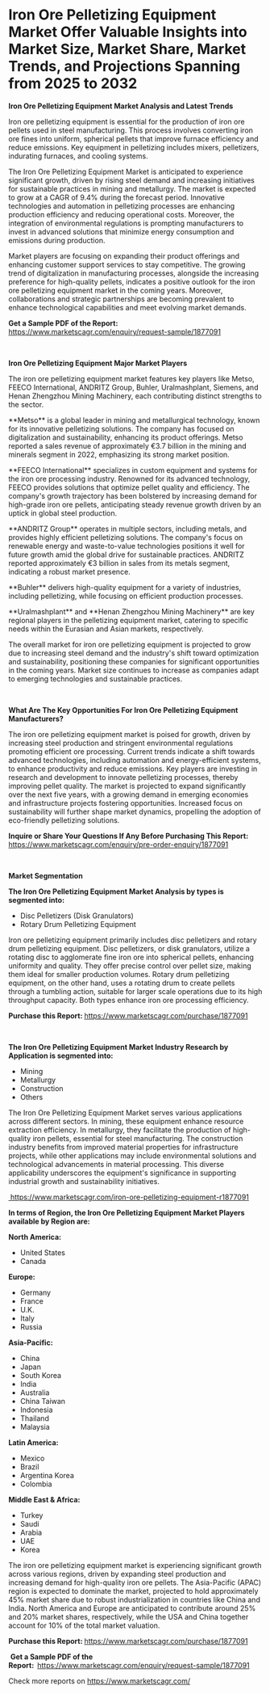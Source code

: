 <p><h1>Iron Ore Pelletizing Equipment Market Offer Valuable Insights into Market Size, Market Share, Market Trends, and Projections Spanning from 2025 to 2032</h1></p><p><strong>Iron Ore Pelletizing Equipment Market Analysis and Latest Trends</strong></p>
<p><p>Iron ore pelletizing equipment is essential for the production of iron ore pellets used in steel manufacturing. This process involves converting iron ore fines into uniform, spherical pellets that improve furnace efficiency and reduce emissions. Key equipment in pelletizing includes mixers, pelletizers, indurating furnaces, and cooling systems. </p><p>The Iron Ore Pelletizing Equipment Market is anticipated to experience significant growth, driven by rising steel demand and increasing initiatives for sustainable practices in mining and metallurgy. The market is expected to grow at a CAGR of 9.4% during the forecast period. Innovative technologies and automation in pelletizing processes are enhancing production efficiency and reducing operational costs. Moreover, the integration of environmental regulations is prompting manufacturers to invest in advanced solutions that minimize energy consumption and emissions during production.</p><p>Market players are focusing on expanding their product offerings and enhancing customer support services to stay competitive. The growing trend of digitalization in manufacturing processes, alongside the increasing preference for high-quality pellets, indicates a positive outlook for the iron ore pelletizing equipment market in the coming years. Moreover, collaborations and strategic partnerships are becoming prevalent to enhance technological capabilities and meet evolving market demands.</p></p>
<p><strong>Get a Sample PDF of the Report:&nbsp;</strong> <a href="https://www.marketscagr.com/enquiry/request-sample/1877091?utm_campaign=3508&utm_medium=2&utm_source=Github&utm_content=ia&utm_term=10042025&utm_id=iron-ore-pelletizing-equipment">https://www.marketscagr.com/enquiry/request-sample/1877091</a></p>
<p>&nbsp;</p>
<p><strong>Iron Ore Pelletizing Equipment Major Market Players</strong></p>
<p><p>The iron ore pelletizing equipment market features key players like Metso, FEECO International, ANDRITZ Group, Buhler, Uralmashplant, Siemens, and Henan Zhengzhou Mining Machinery, each contributing distinct strengths to the sector.</p><p>**Metso** is a global leader in mining and metallurgical technology, known for its innovative pelletizing solutions. The company has focused on digitalization and sustainability, enhancing its product offerings. Metso reported a sales revenue of approximately €3.7 billion in the mining and minerals segment in 2022, emphasizing its strong market position.</p><p>**FEECO International** specializes in custom equipment and systems for the iron ore processing industry. Renowned for its advanced technology, FEECO provides solutions that optimize pellet quality and efficiency. The company's growth trajectory has been bolstered by increasing demand for high-grade iron ore pellets, anticipating steady revenue growth driven by an uptick in global steel production.</p><p>**ANDRITZ Group** operates in multiple sectors, including metals, and provides highly efficient pelletizing solutions. The company's focus on renewable energy and waste-to-value technologies positions it well for future growth amid the global drive for sustainable practices. ANDRITZ reported approximately €3 billion in sales from its metals segment, indicating a robust market presence.</p><p>**Buhler** delivers high-quality equipment for a variety of industries, including pelletizing, while focusing on efficient production processes. </p><p>**Uralmashplant** and **Henan Zhengzhou Mining Machinery** are key regional players in the pelletizing equipment market, catering to specific needs within the Eurasian and Asian markets, respectively.</p><p>The overall market for iron ore pelletizing equipment is projected to grow due to increasing steel demand and the industry's shift toward optimization and sustainability, positioning these companies for significant opportunities in the coming years. Market size continues to increase as companies adapt to emerging technologies and sustainable practices.</p></p>
<p>&nbsp;</p>
<p><strong>What Are The Key Opportunities For Iron Ore Pelletizing Equipment Manufacturers?</strong></p>
<p><p>The iron ore pelletizing equipment market is poised for growth, driven by increasing steel production and stringent environmental regulations promoting efficient ore processing. Current trends indicate a shift towards advanced technologies, including automation and energy-efficient systems, to enhance productivity and reduce emissions. Key players are investing in research and development to innovate pelletizing processes, thereby improving pellet quality. The market is projected to expand significantly over the next five years, with a growing demand in emerging economies and infrastructure projects fostering opportunities. Increased focus on sustainability will further shape market dynamics, propelling the adoption of eco-friendly pelletizing solutions.</p></p>
<p><strong>Inquire or Share Your Questions If Any Before Purchasing This Report:</strong> <a href="https://www.marketscagr.com/enquiry/pre-order-enquiry/1877091?utm_campaign=3508&utm_medium=2&utm_source=Github&utm_content=ia&utm_term=10042025&utm_id=iron-ore-pelletizing-equipment">https://www.marketscagr.com/enquiry/pre-order-enquiry/1877091</a></p>
<p>&nbsp;</p>
<p><strong>Market Segmentation</strong></p>
<p><strong>The Iron Ore Pelletizing Equipment Market Analysis by types is segmented into:</strong></p>
<p><ul><li>Disc Pelletizers (Disk Granulators)</li><li>Rotary Drum Pelletizing Equipment</li></ul></p>
<p><p>Iron ore pelletizing equipment primarily includes disc pelletizers and rotary drum pelletizing equipment. Disc pelletizers, or disk granulators, utilize a rotating disc to agglomerate fine iron ore into spherical pellets, enhancing uniformity and quality. They offer precise control over pellet size, making them ideal for smaller production volumes. Rotary drum pelletizing equipment, on the other hand, uses a rotating drum to create pellets through a tumbling action, suitable for larger scale operations due to its high throughput capacity. Both types enhance iron ore processing efficiency.</p></p>
<p><strong>Purchase this Report:&nbsp;</strong><a href="https://www.marketscagr.com/purchase/1877091?utm_campaign=3508&utm_medium=2&utm_source=Github&utm_content=ia&utm_term=10042025&utm_id=iron-ore-pelletizing-equipment">https://www.marketscagr.com/purchase/1877091</a></p>
<p>&nbsp;</p>
<p><strong>The Iron Ore Pelletizing Equipment Market Industry Research by Application is segmented into:</strong></p>
<p><ul><li>Mining</li><li>Metallurgy</li><li>Construction</li><li>Others</li></ul></p>
<p><p>The Iron Ore Pelletizing Equipment Market serves various applications across different sectors. In mining, these equipment enhance resource extraction efficiency. In metallurgy, they facilitate the production of high-quality iron pellets, essential for steel manufacturing. The construction industry benefits from improved material properties for infrastructure projects, while other applications may include environmental solutions and technological advancements in material processing. This diverse applicability underscores the equipment's significance in supporting industrial growth and sustainability initiatives.</p></p>
<p><a href="https://www.marketscagr.com/iron-ore-pelletizing-equipment-r1877091?utm_campaign=3508&utm_medium=2&utm_source=Github&utm_content=ia&utm_term=10042025&utm_id=iron-ore-pelletizing-equipment">&nbsp;https://www.marketscagr.com/iron-ore-pelletizing-equipment-r1877091</a></p>
<p><strong>In terms of Region, the Iron Ore Pelletizing Equipment Market Players available by Region are:</strong></p>
<p>
    <p> <strong> North America: </strong>
        <ul>
            <li>United States</li>
            <li>Canada</li>
        </ul>
        </p> 
    <p> <strong> Europe: </strong>
        <ul>
            <li>Germany</li>
            <li>France</li>
            <li>U.K.</li>
            <li>Italy</li>
            <li>Russia</li>
        </ul>
        </p> 
    <p> <strong> Asia-Pacific: </strong>
        <ul>
            <li>China</li>
            <li>Japan</li>
            <li>South Korea</li>
            <li>India</li>
            <li>Australia</li>
            <li>China Taiwan</li>
            <li>Indonesia</li>
            <li>Thailand</li>
            <li>Malaysia</li>
        </ul>
        </p> 
    <p> <strong> Latin America: </strong>
        <ul>
            <li>Mexico</li>
            <li>Brazil</li>
            <li>Argentina Korea</li>
            <li>Colombia</li>
        </ul>
        </p> 
    <p> <strong> Middle East & Africa: </strong>
        <ul>
            <li>Turkey</li>
            <li>Saudi</li>
            <li>Arabia</li>
            <li>UAE</li>
            <li>Korea</li>
        </ul>
    </p>
    </p>
<p><p>The iron ore pelletizing equipment market is experiencing significant growth across various regions, driven by expanding steel production and increasing demand for high-quality iron ore pellets. The Asia-Pacific (APAC) region is expected to dominate the market, projected to hold approximately 45% market share due to robust industrialization in countries like China and India. North America and Europe are anticipated to contribute around 25% and 20% market shares, respectively, while the USA and China together account for 10% of the total market valuation.</p></p>
<p><strong>Purchase this Report: </strong><a href="https://www.marketscagr.com/purchase/1877091?utm_campaign=3508&utm_medium=2&utm_source=Github&utm_content=ia&utm_term=10042025&utm_id=iron-ore-pelletizing-equipment">https://www.marketscagr.com/purchase/1877091</a></p>
<p>&nbsp;<strong>Get a Sample PDF of the Report:&nbsp;&nbsp;</strong><a href="https://www.marketscagr.com/enquiry/request-sample/1877091?utm_campaign=3508&utm_medium=2&utm_source=Github&utm_content=ia&utm_term=10042025&utm_id=iron-ore-pelletizing-equipment">https://www.marketscagr.com/enquiry/request-sample/1877091</a></p>
<p><strong></strong></p>
<p>Check more reports on <a href="https://www.marketscagr.com/?utm_campaign=3508&utm_medium=2&utm_source=Github&utm_content=ia&utm_term=10042025&utm_id=iron-ore-pelletizing-equipment">https://www.marketscagr.com/</a></p>